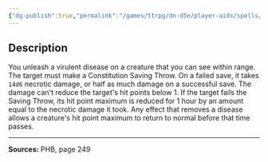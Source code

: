 ```yaml
---
{"dg-publish":true,"permalink":"/games/ttrpg/dn-d5e/player-aids/spells/level-6/harm/","tags":["TTRPG/DND/5e","verbal","somatic","Spell"],"noteIcon":""}
---
```



## Description
You unleash a virulent disease on a creature that you can see within range.
The target must make a Constitution Saving Throw.
On a failed save, it takes `14d6` necrotic damage, or half as much damage on a successful save.
The damage can't reduce the target's hit points below 1.
If the target fails the Saving Throw, its hit point maximum is reduced for 1 hour by an amount equal to the necrotic damage it took.
Any effect that removes a disease allows a creature's hit point maximum to return to normal before that time passes.

---

**Sources:** PHB, page 249
